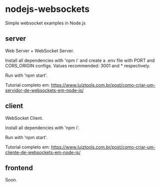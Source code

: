 # nodejs-websockets
Simple websocket examples in Node.js

<!--Meus cursos: https://www.luiztools.com.br/meus-cursos
Meus livros: https://www.luiztools.com.br/meus-livros
Minhas redes sociais: https:/about.me/luiztools -->

## server
Web Server + WebSocket Server.

Install all dependencies with 'npm i' and create a .env file with PORT and CORS_ORIGIN configs.
Values recommended: 3001 and * respectively.

Run with 'npm start'.

Tutorial completo em: https://www.luiztools.com.br/post/como-criar-um-servidor-de-websockets-em-node-js/

## client
WebSocket Client.

Install all dependencies with 'npm i'.

Run with 'npm start'.

Tutorial completo em: https://www.luiztools.com.br/post/como-criar-um-cliente-de-websockets-em-node-js/

## frontend
Soon.
